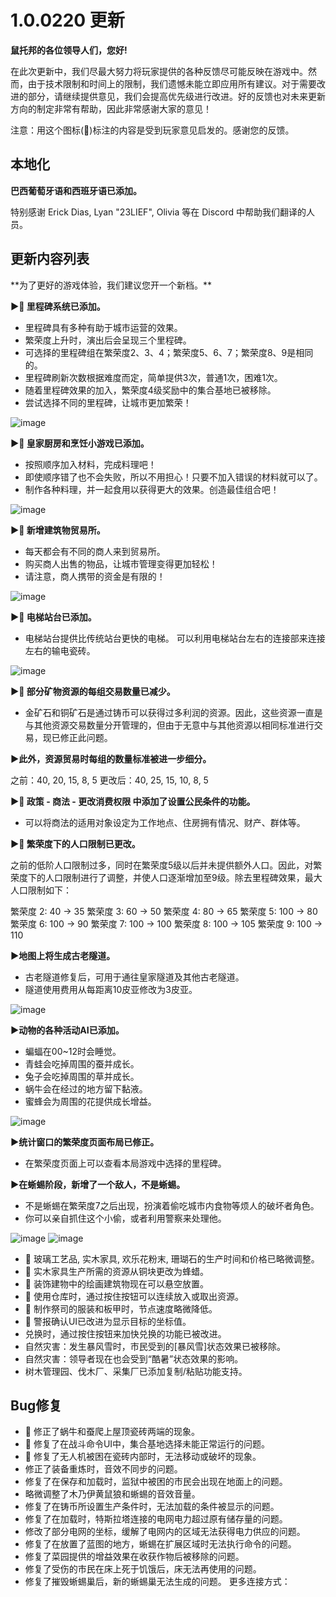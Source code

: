# 1.0.0220 更新

**鼠托邦的各位领导人们，您好!**

在此次更新中，我们尽最大努力将玩家提供的各种反馈尽可能反映在游戏中。然而，由于技术限制和时间上的限制，我们遗憾未能立即应用所有建议。对于需要改进的部分，请继续提供意见，我们会提高优先级进行改进。好的反馈也对未来更新方向的制定非常有帮助，因此非常感谢大家的意见！

注意：用这个图标(💌)标注的内容是受到玩家意见启发的。感谢您的反馈。

## 本地化

**巴西葡萄牙语和西班牙语已添加。**

特别感谢 Erick Dias, Lyan "23LIEF", Olivia 等在 Discord 中帮助我们翻译的人员。
　　
## 更新内容列表

\*\*为了更好的游戏体验，我们建议您开一个新档。\*\*

**▶💌 里程碑系统已添加。**

- 里程碑具有多种有助于城市运营的效果。
- 繁荣度上升时，演出后会呈现三个里程碑。
- 可选择的里程碑组在繁荣度2、3、4；繁荣度5、6、7；繁荣度8、9是相同的。
- 里程碑刷新次数根据难度而定，简单提供3次，普通1次，困难1次。
- 随着里程碑效果的加入，繁荣度4级奖励中的集合基地已被移除。
- 尝试选择不同的里程碑，让城市更加繁荣！

![image](https://clan.akamai.steamstatic.com/images//43311876/7efbd512e66c6cc4057ed11a2855d056b1b1a135.gif)

**▶💌 皇家厨房和烹饪小游戏已添加。**

- 按照顺序加入材料，完成料理吧！
- 即使顺序错了也不会失败，所以不用担心！只要不加入错误的材料就可以了。
- 制作各种料理，并一起食用以获得更大的效果。创造最佳组合吧！

![image](https://clan.akamai.steamstatic.com/images//43311876/e63d36ec6dd7ca4ef1b2f37c0047e9147522f386.gif)

**▶💌 新增建筑物贸易所。**

- 每天都会有不同的商人来到贸易所。
- 购买商人出售的物品，让城市管理变得更加轻松！
- 请注意，商人携带的资金是有限的！

![image](https://clan.akamai.steamstatic.com/images//43311876/aedaa6fb1a6185893da0897ca8aa48d1706ce7fb.gif)

**▶💌 电梯站台已添加。**

- 电梯站台提供比传统站台更快的电梯。
可以利用电梯站台左右的连接部来连接左右的输电瓷砖。

![image](https://clan.st.dl.eccdnx.com/images//43311876/ddd0dd835e55a6c1afbd1e481dc722b8d2781836.gif)

**▶💌 部分矿物资源的每组交易数量已减少。**

- 金矿石和铜矿石是通过铸币可以获得过多利润的资源。因此，这些资源一直是与其他资源交易数量分开管理的，但由于无意中与其他资源以相同标准进行交易，现已修正此问题。

**▶此外，资源贸易时每组的数量标准被进一步细分。**

之前：40, 20, 15, 8, 5
更改后：40, 25, 15, 10, 8, 5

**▶💌 政策 - 商法 - 更改消费权限 中添加了设置公民条件的功能。**

- 可以将商法的适用对象设定为工作地点、住房拥有情况、财产、群体等。

**▶💌 繁荣度下的人口限制已更改。**

之前的低阶人口限制过多，同时在繁荣度5级以后并未提供额外人口。因此，对繁荣度下的人口限制进行了调整，并使人口逐渐增加至9级。除去里程碑效果，最大人口限制如下：

繁荣度 2: 40 → 35
繁荣度 3: 60 → 50
繁荣度 4: 80 → 65
繁荣度 5: 100 → 80
繁荣度 6: 100 → 90
繁荣度 7: 100 → 100
繁荣度 8: 100 → 105
繁荣度 9: 100 → 110

**▶地图上将生成古老隧道。**

- 古老隧道修复后，可用于通往皇家隧道及其他古老隧道。
- 隧道使用费用从每距离10皮亚修改为3皮亚。

![image](https://clan.st.dl.eccdnx.com/images//43311876/a5743b95b0fed6e399aff649797f91645cc3d87d.gif)

**▶动物的各种活动AI已添加。**

- 蝙蝠在00~12时会睡觉。
- 青蛙会吃掉周围的蚕并成长。
- 兔子会吃掉周围的草并成长。
- 蜗牛会在经过的地方留下黏液。
- 蜜蜂会为周围的花提供成长增益。

![image](https://clan.st.dl.eccdnx.com/images//43311876/5d5ade0c5510b1691174cd75adf6a28e2f9db0b0.gif)

**▶统计窗口的繁荣度页面布局已修正。**

- 在繁荣度页面上可以查看本局游戏中选择的里程碑。

**▶在蜥蜴阶段，新增了一个敌人，不是蜥蜴。**

- 不是蜥蜴在繁荣度7之后出现，扮演着偷吃城市内食物等烦人的破坏者角色。
- 你可以亲自抓住这个小偷，或者利用警察来处理他。

![image](https://clan.st.dl.eccdnx.com/images//43311876/3669b5230cb02395579ca4761b6eac537c3d675a.gif)
![image](https://clan.st.dl.eccdnx.com/images//43311876/1acee6e90162a1a71d9cacdeeef0555eab0ea371.gif)

- 💌 玻璃工艺品, 实木家具, 欢乐花粉末, 珊瑚石的生产时间和价格已略微调整。
- 💌 实木家具生产所需的资源从铜块更改为蜂蜡。
- 💌 装饰建物中的绘画建筑物现在可以悬空放置。
- 💌 使用仓库时，通过按住按钮可以连续放入或取出资源。
- 💌 制作祭司的服装和板甲时，节点速度略微降低。
- 💌 警报确认UI已改进为显示目标的坐标值。
- 兑换时，通过按住按钮来加快兑换的功能已被改进。
- 自然灾害：发生暴风雪时，市民受到的[暴风雪]状态效果已被移除。
- 自然灾害：领导者现在也会受到“酷暑”状态效果的影响。
- 树木管理园、伐木厂、采集厂已添加复制/粘贴功能支持。

## Bug修复

- 💌 修正了蜗牛和蚕爬上屋顶瓷砖两端的现象。
- 💌 修复了在战斗命令UI中，集合基地选择未能正常运行的问题。
- 💌 修复了无人机被困在瓷砖内部时，无法移动或破坏的现象。
- 修正了装备重炼时，音效不同步的问题。
- 修复了在保存和加载时，监狱中被困的市民会出现在地面上的问题。
- 略微调整了木乃伊黄鼠狼和蜥蜴的音效音量。
- 修复了在铸币所设置生产条件时，无法加载的条件被显示的问题。
- 修复了在加载时，特斯拉塔连接的电网电力超过原有储存量的问题。
- 修改了部分电网的坐标，缓解了电网内的区域无法获得电力供应的问题。
- 修复了在放置了蓝图的地方，蜥蜴在扩展区域时无法执行命令的问题。
- 修复了菜园提供的增益效果在收获作物后被移除的问题。
- 修复了受伤的市民在床上死于饥饿后，床无法再使用的问题。
- 修复了摧毁蜥蜴巢后，新的蜥蜴巢无法生成的问题。
更多连接方式：
